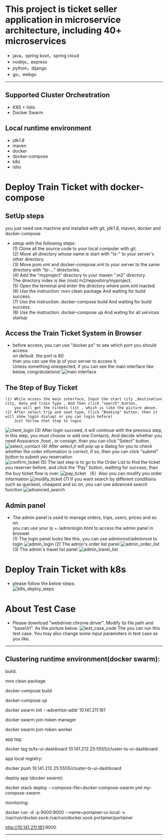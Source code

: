 This project is ticket seller application in microservice architecture, including 40+ microservices
=========================

- java，spring boot，spring cloud
- nodejs，express
- python，dijango
- go，webgo

---
## Supported Cluster Orchestration
- K8S + Istio
- Docker Swarm

##  Local runtime environment
- jdk1.8
- maven
- docker
- docker-compose
- k8s
- istio


# Deploy Train Ticket with docker-compose

## SetUp steps
  you just need one machine and installed with  git, jdk1.8, maven, docker and docker-compose
- setup with the following steps:  
    (1) Clone all the source code to your local computer with git.  
    (2) Move all directory whose name is start with "ts-" to your server's  other directory.   
    (3) Move pom.xml and docker-compose.xml to your server to the same directory with "ts-..." directories.  
    (4) Add the "myproject" directory to your maven ".m2" directory.  
        The directory index is like  /root/.m2/repository/myproject.  
    (5) Open the terminal and enter the directory where pom.xml loacted.   
    (6) Use the instruction: mvn clean package  And waiting for build success.   
    (7) Use the instruction: docker-compose build  And waiting for build success.  
    (8) Use the instruction: docker-compose up   And wating for all services startup
     
## Access the Train Ticket System in Browser 
- before access, you can use "docker ps" to see which port you should access:  
    on default. the port is 80  
    than you can use the ip of your server to access it.  
    Unless something unexpected, if you can see the main interface like below, congratulations!
  ![main interface](https://raw.githubusercontent.com/microcosmx/train_ticket/master/image/main_interface.png)
    
    
##  The Step of Buy Ticket
    (1) While access the main interface, Input the start city ,destination city, date and train type , And then click "search" button,
        you will get the tickets list , which is like the picture above.
    (2) After select trip and seat type, Click "Booking" button, then it will show login dialog( or you can login before)
        Just follow that step to login
  ![client_login](https://raw.githubusercontent.com/microcosmx/train_ticket/master/image/login.png)
    (3) After login succeed, it will continue with the previous step, in this step, you must choose or add one Contacts,
        And decide whether you need Assurance ,food , or consign, than you can click "Select" button.  
  ![select_contact](https://raw.githubusercontent.com/microcosmx/train_ticket/master/image/select_contace.png)
    (4) After select,it will pop up a dialog for you to check whether the order information is correct, if so, then you can 
       click "submit" button to submit you reservation  
  ![confirm_ticket](https://raw.githubusercontent.com/microcosmx/train_ticket/master/image/confirm_ticket.png)
    (5) The last step is to go to the Order List to find the ticket you reserver before, and click the "Pay" button,
       waitting for success, than the buy ticket flow is over.
  ![pay_ticket](https://raw.githubusercontent.com/microcosmx/train_ticket/master/image/pay_ticket.png)
   （6）Also you can modify you order information
  ![modify_ticket](https://raw.githubusercontent.com/microcosmx/train_ticket/master/image/modify_ticket.png)
    (7) If you want search by different conditions such as quickest, cheapest and so on, you can use advanced search function
  ![advanced_search](https://raw.githubusercontent.com/microcosmx/train_ticket/master/image/advanced_search.png)  
  
  
## Admin panel
- The admin panel is used to manage orders, trips, users, prices and so on.   
  you can use your ip + /adminlogin.html to access the admin panel in broswer  
  (1) The login panel looks like this, you can use   adminroot/adminroot  to login
  ![admin_login](https://raw.githubusercontent.com/microcosmx/train_ticket/master/image/admin_login.png)
  (2) The admin's order list panel
  ![admin_order_list](https://raw.githubusercontent.com/microcosmx/train_ticket/master/image/admin_order_list.png)
  (3) The admin's travel list panel
  ![admin_travel_list](https://raw.githubusercontent.com/microcosmx/train_ticket/master/image/admin_travel_list.png)
   
#  Deploy Train Ticket with k8s
- please follow the below steps:  
  ![k8s_deploy_steps](https://github.com/microcosmx/train_ticket/tree/master/Document/k8s)
  
# About Test Case
- Please download "webdriver.chrome.driver".
  Modify its file path and "baseUrl". As the picture below.
  ![test_case_code](https://raw.githubusercontent.com/microcosmx/train_ticket/master/image/test_code.PNG)
  The you can run this test case. 
  You may also change some input parameters in test case as you like.
---

##  Clustering runtime environment(docker swarm):

build:

mvn clean package

docker-compose build

docker-compose up

docker swarm init --advertise-addr 10.141.211.161<replace with your ip>

docker swarm join-token manager

docker swarm join-token worker


app tag:

docker tag ts/ts-ui-dashboard 10.141.212.25<replace with your ip>:5555/cluster-ts-ui-dashboard


app local registry:

docker push 10.141.212.25<replace with your ip>:5555/cluster-ts-ui-dashboard


deploy app (docker swarm):

docker stack deploy --compose-file=docker-compose-swarm.yml my-compose-swarm


monitoring:

docker run -d -p 9000:9000 --name=portainer-ui-local -v /var/run/docker.sock:/var/run/docker.sock portainer/portainer

http://10.141.211.161<replace with your ip>:9000

---
